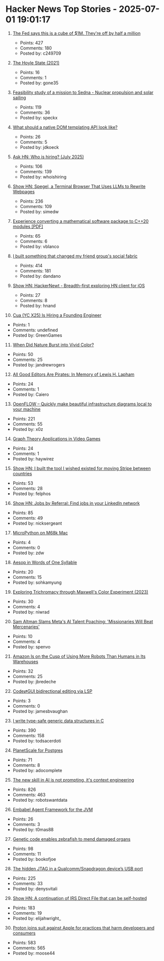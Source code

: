 # Hacker News Top Stories - 2025-07-01 19:01:17

1. [The Fed says this is a cube of $1M. They're off by half a million](https://calvin.sh/blog/fed-lie/)
   - Points: 427
   - Comments: 180
   - Posted by: c249709

2. [The Hoyle State (2021)](https://johncarlosbaez.wordpress.com/2021/02/04/the-hoyle-state/)
   - Points: 16
   - Comments: 1
   - Posted by: gone35

3. [Feasibility study of a mission to Sedna - Nuclear propulsion and solar sailing](https://arxiv.org/abs/2506.17732)
   - Points: 119
   - Comments: 36
   - Posted by: speckx

4. [What should a native DOM templating API look like?](https://justinfagnani.com/2025/06/30/what-should-a-dom-templating-api-look-like/)
   - Points: 26
   - Comments: 5
   - Posted by: jdkoeck

5. [Ask HN: Who is hiring? (July 2025)](undefined)
   - Points: 106
   - Comments: 139
   - Posted by: whoishiring

6. [Show HN: Spegel, a Terminal Browser That Uses LLMs to Rewrite Webpages](https://simedw.com/2025/06/23/introducing-spegel/)
   - Points: 236
   - Comments: 109
   - Posted by: simedw

7. [Experience converting a mathematical software package to C++20 modules [PDF]](https://arxiv.org/abs/2506.21654)
   - Points: 65
   - Comments: 6
   - Posted by: vblanco

8. [I built something that changed my friend group's social fabric](https://blog.danpetrolito.xyz/i-built-something-that-changed-my-friend-gro-social-fabric/)
   - Points: 414
   - Comments: 181
   - Posted by: dandano

9. [Show HN: HackerNewt - Breadth-first exploring HN client for iOS](https://apps.apple.com/us/app/hackernewt-for-hacker-news/id6448201970)
   - Points: 27
   - Comments: 8
   - Posted by: hnand

10. [Cua (YC X25) Is Hiring a Founding Engineer](https://www.ycombinator.com/companies/cua/jobs/dIskIB1-founding-engineer-cua-yc-x25)
   - Points: 1
   - Comments: undefined
   - Posted by: GreenGames

11. [When Did Nature Burst into Vivid Color?](https://www.quantamagazine.org/when-did-nature-burst-into-vivid-color-20250627/)
   - Points: 50
   - Comments: 25
   - Posted by: jandrewrogers

12. [All Good Editors Are Pirates: In Memory of Lewis H. Lapham](https://www.laphamsquarterly.org/roundtable/all-good-editors-are-pirates)
   - Points: 24
   - Comments: 1
   - Posted by: Caiero

13. [OpenFLOW – Quickly make beautiful infrastructure diagrams local to your machine](https://github.com/stan-smith/OpenFLOW)
   - Points: 221
   - Comments: 55
   - Posted by: x0z

14. [Graph Theory Applications in Video Games](https://utk.claranguyen.me/talks.php?id=videogames)
   - Points: 24
   - Comments: 1
   - Posted by: haywirez

15. [Show HN: I built the tool I wished existed for moving Stripe between countries](https://www.stripemove.com/)
   - Points: 53
   - Comments: 28
   - Posted by: felphos

16. [Show HN: Jobs by Referral: Find jobs in your LinkedIn network](https://jobsbyreferral.com/)
   - Points: 85
   - Comments: 49
   - Posted by: nicksergeant

17. [MicroPython on M68k Mac](https://social.afront.org/@stylus/114749858767978151)
   - Points: 4
   - Comments: 0
   - Posted by: zdw

18. [Aesop in Words of One Syllable](https://blog.pgdp.net/2025/07/01/aesop-in-words-of-one-syllable/)
   - Points: 20
   - Comments: 15
   - Posted by: sohkamyung

19. [Exploring Trichromacy through Maxwell's Color Experiment (2023)](https://maxwell.kohterai.com/)
   - Points: 30
   - Comments: 4
   - Posted by: niwrad

20. [Sam Altman Slams Meta's AI Talent Poaching: 'Missionaries Will Beat Mercenaries'](https://www.wired.com/story/sam-altman-meta-ai-talent-poaching-spree-leaked-messages/)
   - Points: 10
   - Comments: 4
   - Posted by: spenvo

21. [Amazon Is on the Cusp of Using More Robots Than Humans in Its Warehouses](https://www.wsj.com/tech/amazon-warehouse-robots-automation-942b814f)
   - Points: 32
   - Comments: 25
   - Posted by: jbredeche

22. [Code⇄GUI bidirectional editing via LSP](https://jamesbvaughan.com/bidirectional-editing/)
   - Points: 3
   - Comments: 0
   - Posted by: jamesbvaughan

23. [I write type-safe generic data structures in C](https://danielchasehooper.com/posts/typechecked-generic-c-data-structures/)
   - Points: 390
   - Comments: 158
   - Posted by: todsacerdoti

24. [PlanetScale for Postgres](https://planetscale.com/blog/planetscale-for-postgres)
   - Points: 71
   - Comments: 8
   - Posted by: adocomplete

25. [The new skill in AI is not prompting, it's context engineering](https://www.philschmid.de/context-engineering)
   - Points: 826
   - Comments: 463
   - Posted by: robotswantdata

26. [Embabel Agent Framework for the JVM](https://github.com/embabel/embabel-agent)
   - Points: 26
   - Comments: 3
   - Posted by: t0mas88

27. [Genetic code enables zebrafish to mend damaged organs](https://www.caltech.edu/about/news/genetic-code-enables-zebrafish-to-mend-damaged-organs)
   - Points: 98
   - Comments: 11
   - Posted by: bookofjoe

28. [The hidden JTAG in a Qualcomm/Snapdragon device’s USB port](https://www.linaro.org/blog/hidden-jtag-qualcomm-snapdragon-usb/)
   - Points: 225
   - Comments: 33
   - Posted by: denysvitali

29. [Show HN: A continuation of IRS Direct File that can be self-hosted](https://github.com/openfiletax/openfile)
   - Points: 183
   - Comments: 19
   - Posted by: elijahwright_

30. [Proton joins suit against Apple for practices that harm developers and consumers](https://proton.me/blog/apple-lawsuit)
   - Points: 583
   - Comments: 565
   - Posted by: moose44

